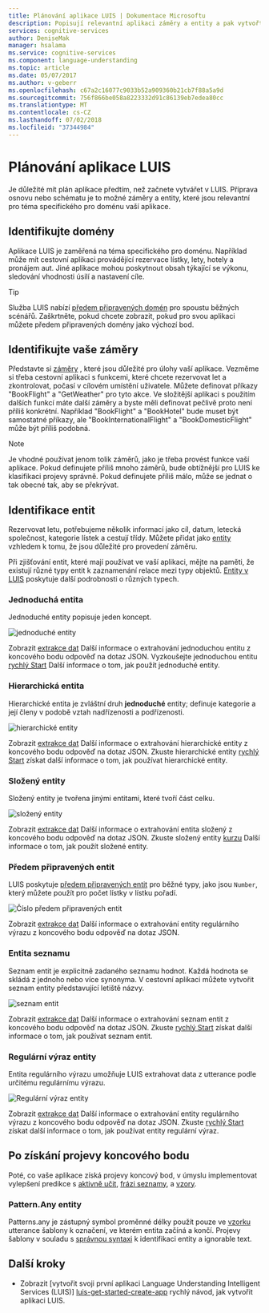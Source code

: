 ```yaml
---
title: Plánování aplikace LUIS | Dokumentace Microsoftu
description: Popisují relevantní aplikaci záměry a entity a pak vytvořte plány aplikace v Language Understanding Intelligent Services (LUIS).
services: cognitive-services
author: DeniseMak
manager: hsalama
ms.service: cognitive-services
ms.component: language-understanding
ms.topic: article
ms.date: 05/07/2017
ms.author: v-geberr
ms.openlocfilehash: c67a2c16077c9033b52a909360b21cb7f88a5a9d
ms.sourcegitcommit: 756f866be058a8223332d91c86139eb7edea80cc
ms.translationtype: MT
ms.contentlocale: cs-CZ
ms.lasthandoff: 07/02/2018
ms.locfileid: "37344984"
---
```

# <a name="plan-your-luis-app"></a>Plánování aplikace LUIS

Je důležité mít plán aplikace předtím, než začnete vytvářet v LUIS. Příprava osnovu nebo schématu je to možné záměry a entity, které jsou relevantní pro téma specifického pro doménu vaší aplikace.  

## <a name="identify-your-domain"></a>Identifikujte domény
Aplikace LUIS je zaměřená na téma specifického pro doménu.  Například může mít cestovní aplikaci provádějící rezervace lístky, lety, hotely a pronájem aut. Jiné aplikace mohou poskytnout obsah týkající se výkonu, sledování vhodnosti úsilí a nastavení cíle. 

> [!TIP]
> Služba LUIS nabízí [předem připravených domén](luis-how-to-use-prebuilt-domains.md) pro spoustu běžných scénářů.
> Zaškrtněte, pokud chcete zobrazit, pokud pro svou aplikaci můžete předem připravených domény jako výchozí bod.

## <a name="identify-your-intents"></a>Identifikujte vaše záměry
Představte si [záměry](luis-concept-intent.md) , které jsou důležité pro úlohy vaší aplikace. Vezměme si třeba cestovní aplikaci s funkcemi, které chcete rezervovat let a zkontrolovat, počasí v cílovém umístění uživatele. Můžete definovat příkazy "BookFlight" a "GetWeather" pro tyto akce. Ve složitější aplikaci s použitím dalších funkcí máte další záměry a byste měli definovat pečlivě proto není příliš konkrétní. Například "BookFlight" a "BookHotel" bude muset být samostatné příkazy, ale "BookInternationalFlight" a "BookDomesticFlight" může být příliš podobná.

> [!NOTE]
> Je vhodné používat jenom tolik záměrů, jako je třeba provést funkce vaší aplikace. Pokud definujete příliš mnoho záměrů, bude obtížnější pro LUIS ke klasifikaci projevy správně. Pokud definujete příliš málo, může se jednat o tak obecné tak, aby se překrývat.


## <a name="identify-your-entities"></a>Identifikace entit
Rezervovat letu, potřebujeme několik informací jako cíl, datum, letecká společnost, kategorie lístek a cestují třídy. Můžete přidat jako [entity](luis-concept-entity-types.md) vzhledem k tomu, že jsou důležité pro provedení záměru. 

Při zjišťování entit, které mají používat ve vaší aplikaci, mějte na paměti, že existují různé typy entit k zaznamenání relace mezi typy objektů. [Entity v LUIS](luis-concept-entity-types.md) poskytuje další podrobnosti o různých typech.

### <a name="simple-entity"></a>Jednoduchá entita
Jednoduché entity popisuje jeden koncept.

![jednoduché entity](./media/luis-plan-your-app/simple-entity.png)

Zobrazit [extrakce dat](luis-concept-data-extraction.md#simple-entity-data) Další informace o extrahování jednoduchou entitu z koncového bodu odpověď na dotaz JSON. Vyzkoušejte jednoduchou entitu [rychlý Start](luis-quickstart-primary-and-secondary-data.md) Další informace o tom, jak použít jednoduché entity.

### <a name="hierarchical-entity"></a>Hierarchická entita
Hierarchické entita je zvláštní druh **jednoduché** entity; definuje kategorie a její členy v podobě vztah nadřízenosti a podřízenosti.

![hierarchické entity](./media/luis-plan-your-app/hierarchical-entity.png)

Zobrazit [extrakce dat](luis-concept-data-extraction.md#hierarchical-entity-data) Další informace o extrahování hierarchické entity z koncového bodu odpověď na dotaz JSON. Zkuste hierarchické entity [rychlý Start](luis-quickstart-intent-and-hier-entity.md) získat další informace o tom, jak používat hierarchické entity.

### <a name="composite-entity"></a>Složený entity
Složený entity je tvořena jinými entitami, které tvoří část celku. 

![složený entity](./media/luis-plan-your-app/composite-entity.png)

Zobrazit [extrakce dat](luis-concept-data-extraction.md#composite-entity-data) Další informace o extrahování entita složený z koncového bodu odpověď na dotaz JSON. Zkuste složený entity [kurzu](luis-tutorial-composite-entity.md) Další informace o tom, jak použít složené entity.

### <a name="prebuilt-entity"></a>Předem připravených entit
LUIS poskytuje [předem připravených entit](luis-prebuilt-entities.md) pro běžné typy, jako jsou `Number`, který můžete použít pro počet lístky v lístku pořadí.

![Číslo předem připravených entit](./media/luis-plan-your-app/number-entity.png)

Zobrazit [extrakce dat](luis-concept-data-extraction.md#prebuilt-entity-data) Další informace o extrahování entity regulárního výrazu z koncového bodu odpověď na dotaz JSON. 

### <a name="list-entity"></a>Entita seznamu 
Seznam entit je explicitně zadaného seznamu hodnot. Každá hodnota se skládá z jednoho nebo více synonyma. V cestovní aplikaci můžete vytvořit seznam entity představující letiště názvy.

![seznam entit](./media/luis-plan-your-app/list-entity.png)

Zobrazit [extrakce dat](luis-concept-data-extraction.md#list-entity-data) Další informace o extrahování seznam entit z koncového bodu odpověď na dotaz JSON. Zkuste [rychlý Start](luis-quickstart-intent-and-list-entity.md) získat další informace o tom, jak používat seznam entit.

### <a name="regular-expression-entity"></a>Regulární výraz entity
Entita regulárního výrazu umožňuje LUIS extrahovat data z utterance podle určitému regulárnímu výrazu.

![Regulární výraz entity](./media/luis-plan-your-app/regex-entity.png)

Zobrazit [extrakce dat](luis-concept-data-extraction.md#regular-expression-entity-data) Další informace o extrahování entity regulárního výrazu z koncového bodu odpověď na dotaz JSON. Zkuste [rychlý Start](luis-quickstart-intents-regex-entity.md) získat další informace o tom, jak používat entity regulární výraz.

## <a name="after-getting-endpoint-utterances"></a>Po získání projevy koncového bodu
Poté, co vaše aplikace získá projevy koncový bod, v úmyslu implementovat vylepšení predikce s [aktivně učit](label-suggested-utterances.md), [frázi seznamy](luis-concept-feature.md), a [vzory](luis-concept-patterns.md). 

### <a name="patternany-entity"></a>Pattern.Any entity
Patterns.any je zástupný symbol proměnné délky použít pouze ve [vzorku](luis-concept-patterns.md) utterance šablony k označení, ve kterém entita začíná a končí. Projevy šablony v souladu s [správnou syntaxi](luis-concept-patterns.md#pattern-syntax) k identifikaci entity a ignorable text.


## <a name="next-steps"></a>Další kroky
* Zobrazit [vytvořit svoji první aplikaci Language Understanding Intelligent Services (LUIS)] [ luis-get-started-create-app] rychlý návod, jak vytvořit aplikaci LUIS.

[luis-get-started-create-app]: https://docs.microsoft.com/azure/cognitive-services/luis/luis-get-started-create-app